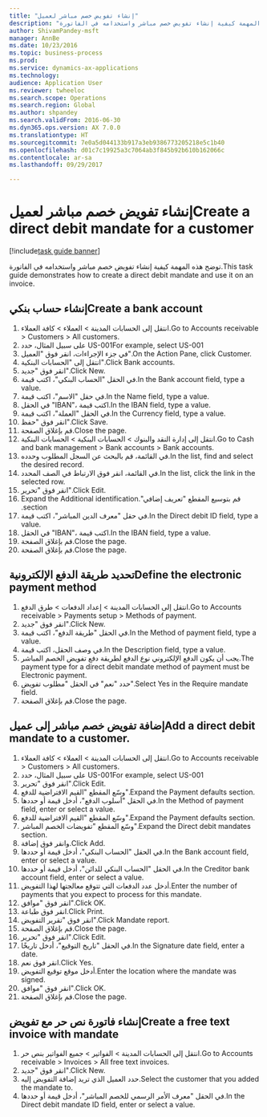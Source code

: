 ```yaml
--- 
title: "إنشاء تفويض خصم مباشر لعميل"
description: "توضح هذه المهمة كيفية إنشاء تفويض خصم مباشر واستخدامه في الفاتورة."
author: ShivamPandey-msft
manager: AnnBe
ms.date: 10/23/2016
ms.topic: business-process
ms.prod: 
ms.service: dynamics-ax-applications
ms.technology: 
audience: Application User
ms.reviewer: twheeloc
ms.search.scope: Operations
ms.search.region: Global
ms.author: shpandey
ms.search.validFrom: 2016-06-30
ms.dyn365.ops.version: AX 7.0.0
ms.translationtype: HT
ms.sourcegitcommit: 7e0a5d044133b917a3eb9386773205218e5c1b40
ms.openlocfilehash: d01c7c19925a3c7064ab3f845b92b610b162066c
ms.contentlocale: ar-sa
ms.lasthandoff: 09/29/2017

---
```

# <a name="create-a-direct-debit-mandate-for-a-customer"></a><span data-ttu-id="b8fb7-103">إنشاء تفويض خصم مباشر لعميل</span><span class="sxs-lookup"><span data-stu-id="b8fb7-103">Create a direct debit mandate for a customer</span></span>

[!include[task guide banner](../../includes/task-guide-banner.md)]

<span data-ttu-id="b8fb7-104">توضح هذه المهمة كيفية إنشاء تفويض خصم مباشر واستخدامه في الفاتورة.</span><span class="sxs-lookup"><span data-stu-id="b8fb7-104">This task guide demonstrates how to create a direct debit mandate and use it on an invoice.</span></span>


## <a name="create-a-bank-account"></a><span data-ttu-id="b8fb7-105">إنشاء حساب بنكي</span><span class="sxs-lookup"><span data-stu-id="b8fb7-105">Create a bank account</span></span>
1. <span data-ttu-id="b8fb7-106">انتقل إلى الحسابات المدينة > العملاء > كافة العملاء‬.</span><span class="sxs-lookup"><span data-stu-id="b8fb7-106">Go to Accounts receivable > Customers > All customers.</span></span>
2. <span data-ttu-id="b8fb7-107">على سبيل المثال، حدد US-001</span><span class="sxs-lookup"><span data-stu-id="b8fb7-107">For example, select US-001</span></span>
3. <span data-ttu-id="b8fb7-108">في جزء الإجراءات، انقر فوق "العميل".</span><span class="sxs-lookup"><span data-stu-id="b8fb7-108">On the Action Pane, click Customer.</span></span>
4. <span data-ttu-id="b8fb7-109">انتقل إلى "الحسابات البنكية".</span><span class="sxs-lookup"><span data-stu-id="b8fb7-109">Click Bank accounts.</span></span>
5. <span data-ttu-id="b8fb7-110">انقر فوق "جديد".</span><span class="sxs-lookup"><span data-stu-id="b8fb7-110">Click New.</span></span>
6. <span data-ttu-id="b8fb7-111">في الحقل "الحساب البنكي"، اكتب قيمة.</span><span class="sxs-lookup"><span data-stu-id="b8fb7-111">In the Bank account field, type a value.</span></span>
7. <span data-ttu-id="b8fb7-112">في حقل "الاسم"، اكتب قيمة.</span><span class="sxs-lookup"><span data-stu-id="b8fb7-112">In the Name field, type a value.</span></span>
8. <span data-ttu-id="b8fb7-113">في الحقل "IBAN‬"، اكتب قيمة.</span><span class="sxs-lookup"><span data-stu-id="b8fb7-113">In the IBAN field, type a value.</span></span>
9. <span data-ttu-id="b8fb7-114">في الحقل "العملة"، اكتب قيمة.</span><span class="sxs-lookup"><span data-stu-id="b8fb7-114">In the Currency field, type a value.</span></span>
10. <span data-ttu-id="b8fb7-115">انقر فوق "حفظ".</span><span class="sxs-lookup"><span data-stu-id="b8fb7-115">Click Save.</span></span>
11. <span data-ttu-id="b8fb7-116">قم بإغلاق الصفحة.</span><span class="sxs-lookup"><span data-stu-id="b8fb7-116">Close the page.</span></span>
12. <span data-ttu-id="b8fb7-117">انتقل إلى إدارة النقد والبنوك > الحسابات البنكية > الحسابات البنكية.</span><span class="sxs-lookup"><span data-stu-id="b8fb7-117">Go to Cash and bank management > Bank accounts > Bank accounts.</span></span>
13. <span data-ttu-id="b8fb7-118">في القائمة، قم بالبحث عن السجل المطلوب وحدده.</span><span class="sxs-lookup"><span data-stu-id="b8fb7-118">In the list, find and select the desired record.</span></span>
14. <span data-ttu-id="b8fb7-119">في القائمة، انقر فوق الارتباط في الصف المحدد.</span><span class="sxs-lookup"><span data-stu-id="b8fb7-119">In the list, click the link in the selected row.</span></span>
15. <span data-ttu-id="b8fb7-120">انقر فوق "تحرير".</span><span class="sxs-lookup"><span data-stu-id="b8fb7-120">Click Edit.</span></span>
16. <span data-ttu-id="b8fb7-121">‏‫قم بتوسيع المقطع "تعريف إضافي".</span><span class="sxs-lookup"><span data-stu-id="b8fb7-121">Expand the Additional identification section.</span></span>
17. <span data-ttu-id="b8fb7-122">في حقل "‏‫معرف الدين المباشر‬"، اكتب قيمة.</span><span class="sxs-lookup"><span data-stu-id="b8fb7-122">In the Direct debit ID field, type a value.</span></span>
18. <span data-ttu-id="b8fb7-123">في الحقل "IBAN‬"، اكتب قيمة.</span><span class="sxs-lookup"><span data-stu-id="b8fb7-123">In the IBAN field, type a value.</span></span>
19. <span data-ttu-id="b8fb7-124">قم بإغلاق الصفحة.</span><span class="sxs-lookup"><span data-stu-id="b8fb7-124">Close the page.</span></span>
20. <span data-ttu-id="b8fb7-125">قم بإغلاق الصفحة.</span><span class="sxs-lookup"><span data-stu-id="b8fb7-125">Close the page.</span></span>

## <a name="define-the-electronic-payment-method"></a><span data-ttu-id="b8fb7-126">تحديد طريقة الدفع الإلكترونية</span><span class="sxs-lookup"><span data-stu-id="b8fb7-126">Define the electronic payment method</span></span>
1. <span data-ttu-id="b8fb7-127">انتقل إلى الحسابات المدينة > إعداد الدفعات > طرق الدفع.</span><span class="sxs-lookup"><span data-stu-id="b8fb7-127">Go to Accounts receivable > Payments setup > Methods of payment.</span></span>
2. <span data-ttu-id="b8fb7-128">انقر فوق "جديد".</span><span class="sxs-lookup"><span data-stu-id="b8fb7-128">Click New.</span></span>
3. <span data-ttu-id="b8fb7-129">في الحقل "طريقة الدفع"، اكتب قيمة.</span><span class="sxs-lookup"><span data-stu-id="b8fb7-129">In the Method of payment field, type a value.</span></span>
4. <span data-ttu-id="b8fb7-130">في وصف الحقل، اكتب قيمة.</span><span class="sxs-lookup"><span data-stu-id="b8fb7-130">In the Description field, type a value.</span></span>
5. <span data-ttu-id="b8fb7-131">يجب أن يكون الدفع الإلكتروني نوع الدفع لطريقة دفع تفويض الخصم المباشر.</span><span class="sxs-lookup"><span data-stu-id="b8fb7-131">The payment type for a direct debit mandate method of payment must be Electronic payment.</span></span>
6. <span data-ttu-id="b8fb7-132">حدد "نعم" في الحقل "مطلوب تفويض‬".</span><span class="sxs-lookup"><span data-stu-id="b8fb7-132">Select Yes in the Require mandate field.</span></span>
7. <span data-ttu-id="b8fb7-133">قم بإغلاق الصفحة.</span><span class="sxs-lookup"><span data-stu-id="b8fb7-133">Close the page.</span></span>

## <a name="add-a-direct-debit-mandate-to-a-customer"></a><span data-ttu-id="b8fb7-134">إضافة تفويض خصم مباشر إلى عميل</span><span class="sxs-lookup"><span data-stu-id="b8fb7-134">Add a direct debit mandate to a customer.</span></span>
1. <span data-ttu-id="b8fb7-135">انتقل إلى الحسابات المدينة > العملاء > كافة العملاء‬.</span><span class="sxs-lookup"><span data-stu-id="b8fb7-135">Go to Accounts receivable > Customers > All customers.</span></span>
2. <span data-ttu-id="b8fb7-136">على سبيل المثال، حدد US-001</span><span class="sxs-lookup"><span data-stu-id="b8fb7-136">For example, select US-001</span></span>
3. <span data-ttu-id="b8fb7-137">انقر فوق "تحرير".</span><span class="sxs-lookup"><span data-stu-id="b8fb7-137">Click Edit.</span></span>
4. <span data-ttu-id="b8fb7-138">وسّع المقطع "القيم الافتراضية للدفع‬".</span><span class="sxs-lookup"><span data-stu-id="b8fb7-138">Expand the Payment defaults section.</span></span>
5. <span data-ttu-id="b8fb7-139">في الحقل "أسلوب الدفع"، أدخل قيمة أو حددها.</span><span class="sxs-lookup"><span data-stu-id="b8fb7-139">In the Method of payment field, enter or select a value.</span></span>
6. <span data-ttu-id="b8fb7-140">وسّع المقطع "القيم الافتراضية للدفع‬".</span><span class="sxs-lookup"><span data-stu-id="b8fb7-140">Expand the Payment defaults section.</span></span>
7. <span data-ttu-id="b8fb7-141">وسّع المقطع "تفويضات الخصم المباشر‬".</span><span class="sxs-lookup"><span data-stu-id="b8fb7-141">Expand the Direct debit mandates section.</span></span>
8. <span data-ttu-id="b8fb7-142">وانقر فوق إضافة.</span><span class="sxs-lookup"><span data-stu-id="b8fb7-142">Click Add.</span></span>
9. <span data-ttu-id="b8fb7-143">في الحقل "الحساب البنكي‬‬"، أدخل قيمة أو حددها.</span><span class="sxs-lookup"><span data-stu-id="b8fb7-143">In the Bank account field, enter or select a value.</span></span>
10. <span data-ttu-id="b8fb7-144">في الحقل "‏‫الحساب البنكي للدائن‬‬‬‬"، أدخل قيمة أو حددها.</span><span class="sxs-lookup"><span data-stu-id="b8fb7-144">In the Creditor bank account field, enter or select a value.</span></span>
11. <span data-ttu-id="b8fb7-145">أدخل عدد الدفعات التي تتوقع معالجتها لهذا التفويض.</span><span class="sxs-lookup"><span data-stu-id="b8fb7-145">Enter the number of payments that you expect to process for this mandate.</span></span>
12. <span data-ttu-id="b8fb7-146">انقر فوق "موافق".</span><span class="sxs-lookup"><span data-stu-id="b8fb7-146">Click OK.</span></span>
13. <span data-ttu-id="b8fb7-147">انقر فوق طباعة.</span><span class="sxs-lookup"><span data-stu-id="b8fb7-147">Click Print.</span></span>
14. <span data-ttu-id="b8fb7-148">انقر فوق "تقرير التفويض".</span><span class="sxs-lookup"><span data-stu-id="b8fb7-148">Click Mandate report.</span></span>
15. <span data-ttu-id="b8fb7-149">قم بإغلاق الصفحة.</span><span class="sxs-lookup"><span data-stu-id="b8fb7-149">Close the page.</span></span>
16. <span data-ttu-id="b8fb7-150">انقر فوق "تحرير".</span><span class="sxs-lookup"><span data-stu-id="b8fb7-150">Click Edit.</span></span>
17. <span data-ttu-id="b8fb7-151">في الحقل "تاريخ التوقيع"، أدخل تاريخًا.</span><span class="sxs-lookup"><span data-stu-id="b8fb7-151">In the Signature date field, enter a date.</span></span>
18. <span data-ttu-id="b8fb7-152">انقر فوق نعم.</span><span class="sxs-lookup"><span data-stu-id="b8fb7-152">Click Yes.</span></span>
19. <span data-ttu-id="b8fb7-153">أدخل موقع توقيع التفويض.</span><span class="sxs-lookup"><span data-stu-id="b8fb7-153">Enter the location where the mandate was signed.</span></span>
20. <span data-ttu-id="b8fb7-154">انقر فوق "موافق".</span><span class="sxs-lookup"><span data-stu-id="b8fb7-154">Click OK.</span></span>
21. <span data-ttu-id="b8fb7-155">قم بإغلاق الصفحة.</span><span class="sxs-lookup"><span data-stu-id="b8fb7-155">Close the page.</span></span>

## <a name="create-a-free-text-invoice-with-mandate"></a><span data-ttu-id="b8fb7-156">إنشاء فاتورة نص حر مع تفويض</span><span class="sxs-lookup"><span data-stu-id="b8fb7-156">Create a free text invoice with mandate</span></span>
1. <span data-ttu-id="b8fb7-157">انتقل إلى الحسابات المدينة > الفواتير > جميع الفواتير بنص حر‬.</span><span class="sxs-lookup"><span data-stu-id="b8fb7-157">Go to Accounts receivable > Invoices > All free text invoices.</span></span>
2. <span data-ttu-id="b8fb7-158">انقر فوق "جديد".</span><span class="sxs-lookup"><span data-stu-id="b8fb7-158">Click New.</span></span>
3. <span data-ttu-id="b8fb7-159">حدد العميل الذي تريد إضافة التفويض إليه.</span><span class="sxs-lookup"><span data-stu-id="b8fb7-159">Select the customer that you added the mandate to.</span></span>
4. <span data-ttu-id="b8fb7-160">في الحقل "معرف الأمر الرسمي للخصم المباشر"، أدخل قيمة أو حددها.</span><span class="sxs-lookup"><span data-stu-id="b8fb7-160">In the Direct debit mandate ID field, enter or select a value.</span></span>


